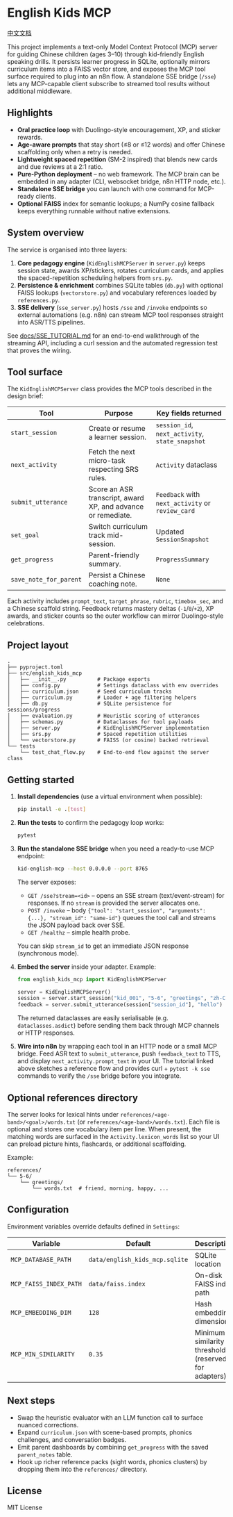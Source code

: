 # English Kids MCP

[中文文档](README.zh.md)

This project implements a text-only Model Context Protocol (MCP) server for guiding Chinese children (ages 3–10) through kid-friendly English speaking drills. It persists learner progress in SQLite, optionally mirrors curriculum items into a FAISS vector store, and exposes the MCP tool surface required to plug into an n8n flow. A standalone SSE bridge (`/sse`) lets any MCP-capable client subscribe to streamed tool results without additional middleware.

## Highlights

- **Oral practice loop** with Duolingo-style encouragement, XP, and sticker rewards.
- **Age-aware prompts** that stay short (≤8 or ≤12 words) and offer Chinese scaffolding only when a retry is needed.
- **Lightweight spaced repetition** (SM-2 inspired) that blends new cards and due reviews at a 2:1 ratio.
- **Pure-Python deployment** – no web framework. The MCP brain can be embedded in any adapter (CLI, websocket bridge, n8n HTTP node, etc.).
- **Standalone SSE bridge** you can launch with one command for MCP-ready clients.
- **Optional FAISS** index for semantic lookups; a NumPy cosine fallback keeps everything runnable without native extensions.

## System overview

The service is organised into three layers:

1. **Core pedagogy engine** (`KidEnglishMCPServer` in `server.py`) keeps session state, awards XP/stickers, rotates curriculum cards, and applies the spaced-repetition scheduling helpers from `srs.py`.
2. **Persistence & enrichment** combines SQLite tables (`db.py`) with optional FAISS lookups (`vectorstore.py`) and vocabulary references loaded by `references.py`.
3. **SSE delivery** (`sse_server.py`) hosts `/sse` and `/invoke` endpoints so external automations (e.g. n8n) can stream MCP tool responses straight into ASR/TTS pipelines.

See [docs/SSE_TUTORIAL.md](docs/SSE_TUTORIAL.md) for an end-to-end walkthrough of the streaming API, including a curl session and the automated regression test that proves the wiring.

## Tool surface

The `KidEnglishMCPServer` class provides the MCP tools described in the design brief:

| Tool | Purpose | Key fields returned |
| ---- | ------- | ------------------- |
| `start_session` | Create or resume a learner session. | `session_id`, `next_activity`, `state_snapshot` |
| `next_activity` | Fetch the next micro-task respecting SRS rules. | `Activity` dataclass |
| `submit_utterance` | Score an ASR transcript, award XP, and advance or remediate. | `Feedback` with `next_activity` or `review_card` |
| `set_goal` | Switch curriculum track mid-session. | Updated `SessionSnapshot` |
| `get_progress` | Parent-friendly summary. | `ProgressSummary` |
| `save_note_for_parent` | Persist a Chinese coaching note. | `None` |

Each activity includes `prompt_text`, `target_phrase`, `rubric`, `timebox_sec`, and a Chinese scaffold string. Feedback returns mastery deltas (`-1`/`0`/`+2`), XP awards, and sticker counts so the outer workflow can mirror Duolingo-style celebrations.

## Project layout

```
.
├── pyproject.toml
├── src/english_kids_mcp
│   ├── __init__.py          # Package exports
│   ├── config.py            # Settings dataclass with env overrides
│   ├── curriculum.json      # Seed curriculum tracks
│   ├── curriculum.py        # Loader + age filtering helpers
│   ├── db.py                # SQLite persistence for sessions/progress
│   ├── evaluation.py        # Heuristic scoring of utterances
│   ├── schemas.py           # Dataclasses for tool payloads
│   ├── server.py            # KidEnglishMCPServer implementation
│   ├── srs.py               # Spaced repetition utilities
│   └── vectorstore.py       # FAISS (or cosine) backed retrieval
└── tests
    └── test_chat_flow.py    # End-to-end flow against the server class
```

## Getting started

1. **Install dependencies** (use a virtual environment when possible):

   ```bash
   pip install -e .[test]
   ```

2. **Run the tests** to confirm the pedagogy loop works:

   ```bash
   pytest
   ```

3. **Run the standalone SSE bridge** when you need a ready-to-use MCP endpoint:

   ```bash
   kid-english-mcp --host 0.0.0.0 --port 8765
   ```

   The server exposes:

   - `GET /sse?stream=<id>` – opens an SSE stream (text/event-stream) for responses. If no `stream` is provided the server allocates one.
   - `POST /invoke` – body `{"tool": "start_session", "arguments": {...}, "stream_id": "same-id"}` queues the tool call and streams the JSON payload back over SSE.
   - `GET /healthz` – simple health probe.

   You can skip `stream_id` to get an immediate JSON response (synchronous mode).

4. **Embed the server** inside your adapter. Example:

   ```python
   from english_kids_mcp import KidEnglishMCPServer

   server = KidEnglishMCPServer()
   session = server.start_session("kid_001", "5-6", "greetings", "zh-CN")
   feedback = server.submit_utterance(session["session_id"], "hello")
   ```

   The returned dataclasses are easily serialisable (e.g. `dataclasses.asdict`) before sending them back through MCP channels or HTTP responses.

5. **Wire into n8n** by wrapping each tool in an HTTP node or a small MCP bridge. Feed ASR text to `submit_utterance`, push `feedback_text` to TTS, and display `next_activity.prompt_text` in your UI. The tutorial linked above sketches a reference flow and provides curl + `pytest -k sse` commands to verify the `/sse` bridge before you integrate.

## Optional references directory

The server looks for lexical hints under `references/<age-band>/<goal>/words.txt` (or `references/<age-band>/words.txt`). Each file is optional and stores one vocabulary item per line. When present, the matching words are surfaced in the `Activity.lexicon_words` list so your UI can preload picture hints, flashcards, or additional scaffolding.

Example:

```
references/
└── 5-6/
    └── greetings/
        └── words.txt  # friend, morning, happy, ...
```

## Configuration

Environment variables override defaults defined in `Settings`:

| Variable | Default | Description |
| -------- | ------- | ----------- |
| `MCP_DATABASE_PATH` | `data/english_kids_mcp.sqlite` | SQLite location |
| `MCP_FAISS_INDEX_PATH` | `data/faiss.index` | On-disk FAISS index path |
| `MCP_EMBEDDING_DIM` | `128` | Hash embedding dimension |
| `MCP_MIN_SIMILARITY` | `0.35` | Minimum similarity threshold (reserved for adapters) |

## Next steps

- Swap the heuristic evaluator with an LLM function call to surface nuanced corrections.
- Expand `curriculum.json` with scene-based prompts, phonics challenges, and conversation badges.
- Emit parent dashboards by combining `get_progress` with the saved `parent_notes` table.
- Hook up richer reference packs (sight words, phonics clusters) by dropping them into the `references/` directory.

## License

MIT License
